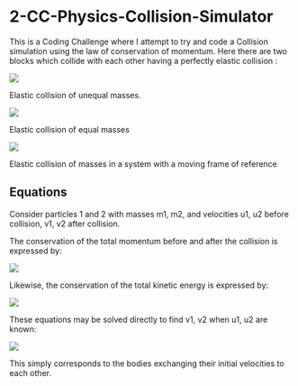 # 2-CC-Physics-Collision-Simulator

This is a Coding Challenge where I attempt to try and code a Collision simulation using the law of conservation of momentum. Here there are two blocks which collide with each other having a perfectly elastic collision :

![](https://upload.wikimedia.org/wikipedia/commons/e/e5/Elastischer_sto%C3%9F3.gif)

Elastic collision of unequal masses.

![](https://upload.wikimedia.org/wikipedia/commons/c/c6/Elastischer_sto%C3%9F.gif)

Elastic collision of equal masses

![](https://upload.wikimedia.org/wikipedia/commons/d/d2/Elastischer_sto%C3%9F2.gif)

Elastic collision of masses in a system with a moving frame of reference

## Equations

Consider particles 1 and 2 with masses m1, m2, and velocities u1, u2 before collision, v1, v2 after collision.

The conservation of the total momentum before and after the collision is expressed by:

![](https://wikimedia.org/api/rest_v1/media/math/render/svg/c96b4cc0e7b609b53b3b03c33297c7ef6d03cbd9)

Likewise, the conservation of the total kinetic energy is expressed by:

![](https://wikimedia.org/api/rest_v1/media/math/render/svg/344330d4e62d3d8e1f79c7969aad8b33cfbddbd3)

These equations may be solved directly to find v1, v2 when u1, u2 are known:

![](https://wikimedia.org/api/rest_v1/media/math/render/svg/8703800c3e0f653458fc01982b475f4f51b26bca)

This simply corresponds to the bodies exchanging their initial velocities to each other.
